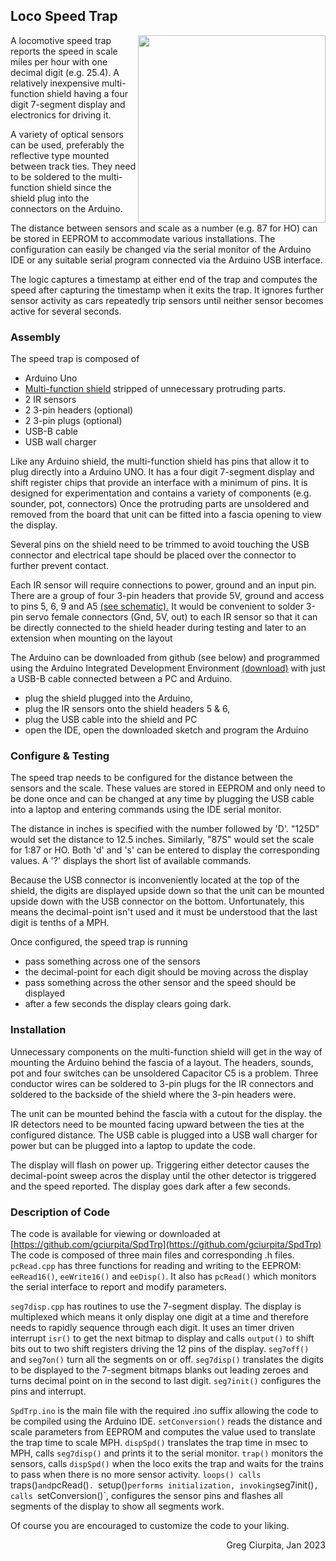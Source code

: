 ## Loco Speed Trap

<img src=https://i5.walmartimages.com/asr/4b1a317d-14a7-4a60-bc2b-5391fe8575e4.7a4267827bfc80a2badfd102734ec542.jpeg height=300 align=right>

A locomotive speed trap reports the speed in scale miles per hour
with one decimal digit (e.g. 25.4).
A relatively inexpensive multi-function shield having
a four digit 7-segment display and electronics for driving it.

A variety of optical sensors can be used,
preferably the reflective type mounted between track ties.
They need to be soldered to the multi-function shield
since the shield plug into the connectors on the Arduino.

The distance between sensors and scale as a number (e.g. 87 for HO)
can be stored in EEPROM to accommodate various installations.
The configuration can easily be changed via the serial monitor
of the Arduino IDE or any suitable serial program
connected via the Arduino USB interface.

The logic captures a timestamp at either end of the trap and
computes the speed after capturing the timestamp
when it exits the trap.
It ignores further sensor activity as cars repeatedly trip sensors
until neither sensor becomes active for several seconds.

### Assembly
The speed trap is composed of
<ul>
  <li> Arduino Uno
  <li> <a href=https://www.mpja.com/download/hackatronics-arduino-multi-function-shield.pdf>Multi-function shield</a>
stripped of unnecessary protruding parts.
  <li> 2 IR sensors
  <li> 2 3-pin headers (optional)
  <li> 2 3-pin plugs (optional)
  <li> USB-B cable
  <li> USB wall charger
</ul>

Like any Arduino shield, the multi-function shield
has pins that allow it to plug directly into a Arduino UNO.
It has a four digit 7-segment display and shift register chips
that provide an interface with a minimum of pins.
It is designed for experimentation and
contains a variety of components (e.g. sounder, pot, connectors)
Once the protruding parts are unsoldered and removed from the board
that unit can be fitted into a fascia opening to view the display.

Several pins on the shield need to be trimmed to avoid touching
the USB connector and electrical tape should be placed over
the connector to further prevent contact. 

Each IR sensor will require connections to
power, ground and an input pin.
There are a group of four 3-pin headers that provide
5V, ground and access to pins 5, 6, 9 and A5
<a href=https://3.bp.blogspot.com/-o_0BOfE9jzo/XDphpHo6gWI/AAAAAAAABhs/UxtNHctqj0c8qyl8ywKdWVWMJSgY16wwQCLcBGAs/s1600/Schematic.png> (see schematic).</a>
It would be convenient to solder 3-pin servo female connectors
(Gnd, 5V, out) to each IR sensor
so that it can be directly connected to the shield header during testing
and later to an extension when mounting on the layout

The Arduino can be downloaded from github (see below) and
programmed using the Arduino Integrated Development Environment
<a href=https://docs.arduino.cc/software/ide-v1/tutorials/Windows>
(download)</a>
with just a USB-B cable connected between a PC and Arduino.

<ul>
 <li> plug the shield plugged into the Arduino,
 <li> plug the IR sensors onto the shield headers 5 & 6,
 <li> plug the USB cable into the shield and PC
 <li> open the IDE, open the downloaded sketch and program the Arduino
</ul>

###  Configure & Testing
The speed trap needs to be configured for the distance between
the sensors and the scale.
These values are stored in EEPROM and only need to be done once and
can be changed at any time by plugging the USB cable into a laptop
and entering commands using the IDE serial monitor.

The distance in inches is specified with the number followed by 'D'.
"125D" would set the distance to 12.5 inches.
Similarly, "87S" would set the scale for 1:87 or HO.
Both 'd' and 's' can be entered to display the corresponding values.
A '?' displays the short list of available commands.

Because the USB connector is inconveniently located at the top of the shield,
the digits are displayed upside down so that the unit
can be mounted upside down with the USB connector on the bottom.
Unfortunately, this means the decimal-point isn't used and 
it must be understood that the last digit is tenths of a MPH.

Once configured, the speed trap is running
<ul>
 <li> pass something across one of the sensors 
 <li> the decimal-point for each digit should be moving across the display
 <li> pass something across the other sensor and the speed should be displayed
 <li> after a few seconds the display clears going dark.
</ul>

### Installation

Unnecessary components on the multi-function shield will
get in the way of mounting the Arduino behind the fascia of a layout.
The headers, sounds, pot and  four switches can be unsoldered
Capacitor C5 is a problem.
Three conductor wires can be soldered to 3-pin plugs for the IR connectors
and soldered to the backside of the shield where the 3-pin headers were.

The unit can be mounted behind the fascia with a cutout for the display.
the IR detectors need to be mounted facing upward between the ties
at the configured distance.
The USB cable is plugged into a USB wall charger for power
but can be plugged into a laptop to update the code.

The display will flash on power up.
Triggering either detector causes the decimal-point sweep acros the display
until the other detector is triggered and the speed reported.
The display goes dark after a few seconds.

### Description of Code
The code is available for viewing or downloaded at
[https://github.com/gciurpita/SpdTrp](https://github.com/gciurpita/SpdTrp)
The code is composed of three main files and corresponding .h files.
`pcRead.cpp` has three functions for reading and writing to the EEPROM:
`eeRead16()`, `eeWrite16()` and `eeDisp()`.
It also has `pcRead()` which monitors the serial interface to
report and modify parameters.

<!-- 
pcRead.cpp:eeRead16 (
pcRead.cpp:eeWrite16 (
pcRead.cpp:eeDisp (void)
pcRead.cpp:pcRead (void)

seg7disp.cpp:void output (
seg7disp.cpp:void isr (void)
seg7disp.cpp:void seg7disp (
seg7disp.cpp:void seg7off (void)
seg7disp.cpp:void seg7on (void)
seg7disp.cpp:void seg7init (void)
 -->

`seg7disp.cpp` has routines to use the 7-segment display.
The display is multiplexed
which means it only display one digit at a time and
therefore needs to rapidly sequence through each digit.
It uses an timer driven interrupt `isr()`
to get the next bitmap to display and calls `output()`
to shift bits out to two shift registers driving the 12 pins of the display.
`seg7off()` and `seg7on()` turn all the segments on or off.
`seg7disp()` translates the digits to be displayed to the 7-segment bitmaps
blanks out leading zeroes and
turns decimal point on in the second to last digit.
`seg7init()` configures the pins and interrupt.

<!--
SpdTrp.ino:const unsigned Nsensor = sizeof(PinSensor);
SpdTrp.ino:setConversion (void)
SpdTrp.ino:dispSpd (
SpdTrp.ino:trap (void)
SpdTrp.ino:loop (void)
SpdTrp.ino:setup (void)
 -->

`SpdTrp.ino` is the main file with the required .ino suffix
allowing the code to be compiled using the Arduino IDE.
`setConversion()` reads the distance and scale parameters from EEPROM and
computes the value used to translate the trap time to scale MPH.
`dispSpd()` translates the trap time in msec to MPH,
calls `seg7disp()` and prints it to the serial monitor.
`trap()` monitors the sensors,
calls `dispSpd()` when the loco exits the trap and
waits for the trains to pass when there is no more sensor activity.
`loops() calls `traps()` and `pcRead()`.
`setup()` performs initialization,
invoking `seg7init()`,
calls `setConversion()`,
configures the sensor pins and
flashes all segments of the display to show all segments work.

Of course you are encouraged to customize the code to your liking.

<p align=right>
Greg Ciurpita, Jan 2023
